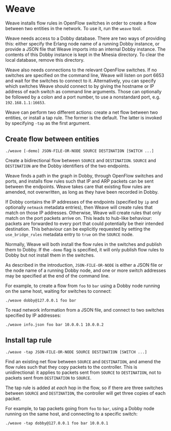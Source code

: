 # Weave

Weave installs flow rules in OpenFlow switches in order to create a
flow between two entities in the network.  To use it, run the `weave`
tool.

Weave needs access to a Dobby database.  There are two ways of
providing this: either specify the Erlang node name of a running Dobby
instance, or provide a JSON file that Weave imports into an internal
Dobby instance.  The contents of this Dobby instance is kept in the
Mnesia directory.  To clear the local database, remove this directory.

Weave also needs connections to the relevant OpenFlow switches.  If no
switches are specified on the command line, Weave will listen on port
6653 and wait for the switches to connect to it.  Alternatively, you
can specify which switches Weave should connect to by giving the
hostname or IP address of each switch as command line arguments.
Those can optionally be followed by a colon and a port number, to use
a nonstandard port, e.g. `192.168.1.1:16653`.

Weave can perform two different actions: create a net flow between two
entities, or install a tap rule.  The former is the default.  The
latter is invoked by specifying `-tap` as the first argument.

## Create flow between entities

```
./weave [-demo] JSON-FILE-OR-NODE SOURCE DESTINATION [SWITCH ...]
```

Create a bidirectional flow between `SOURCE` and `DESTINATION`.
`SOURCE` and `DESTINATION` are the Dobby identifiers of the two
endpoints.

Weave finds a path in the graph in Dobby, through OpenFlow switches
and ports, and installs flow rules such that IP and ARP packets can be
sent between the endpoints.  Weave takes care that existing flow rules
are amended, not overwritten, as long as they have been recorded in
Dobby.

If Dobby contains the IP addresses of the endpoints (specified by `ip`
and optionally `netmask` metadata entries), then Weave will create
rules that match on those IP addresses.  Otherwise, Weave will create
rules that only match on the port packets arrive on.  This leads to
hub-like behaviour: packets are forwarded to every port that could
potentially be their intended destination.  This behaviour can be
explicitly requested by setting the `use_bridge_rules` metadata entry
to `true` on the `SOURCE` node.

Normally, Weave will both install the flow rules in the switches and
publish them to Dobby.  If the `-demo` flag is specified, it will only
publish flow rules to Dobby but not install them in the switches.

As described in the introduction, `JSON-FILE-OR-NODE` is either a JSON
file or the node name of a running Dobby node, and one or more switch
addresses may be specified at the end of the command line.

For example, to create a flow from `foo` to `bar` using a Dobby node
running on the same host, waiting for switches to connect:

```
./weave dobby@127.0.0.1 foo bar
```

To read network information from a JSON file, and connect to two
switches specified by IP addresses:

```
./weave info.json foo bar 10.0.0.1 10.0.0.2
```

## Install tap rule

```
./weave -tap JSON-FILE-OR-NODE SOURCE DESTINATION [SWITCH ...]
```

Find an existing net flow between `SOURCE` and `DESTINATION`, and
amend the flow rules such that they copy packets to the controller.
This is unidirectional: it applies to packets sent from `SOURCE` to
`DESTINATION`, not to packets sent from `DESTINATION` to `SOURCE`.

The tap rule is added at _each_ hop in the flow, so if there are three
switches between `SOURCE` and `DESTINATION`, the controller will get
three copies of each packet.

For example, to tap packets going from `foo` to `bar`, using a Dobby
node running on the same host, and connecting to a specific switch:

```
./weave -tap dobby@127.0.0.1 foo bar 10.0.0.1
```
